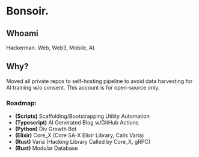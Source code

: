 # Bonsoir.

## Whoami
Hackerman.  Web, Web3, Mobile, AI.

## Why?
Moved all private repos to self-hosting pipeline to avoid data harvesting for AI training w/o consent.  This account is for open-source only.

### Roadmap:
- **(Scripts)** Scaffolding/Bootstrapping Utility Automation
- **(Typescript)** AI Generated Blog w/GitHub Actions
- **(Python)** Div Growth Bot
- **(Elixir)** Core_X (Core SA-X Elixir Library, Calls Varia)
- **(Rust)** Varia (Hacking Library Called by Core_X, gRPC)
- **(Rust)** Modular Database
<!--
**0xV1c10u5/0xV1c10u5** is a ✨ _special_ ✨ repository because its `README.md` (this file) appears on your GitHub profile.

Here are some ideas to get you started:

- 🔭 I’m currently working on ...
- 🌱 I’m currently learning ...
- 👯 I’m looking to collaborate on ...
- 🤔 I’m looking for help with ...
- 💬 Ask me about ...
- 📫 How to reach me: ...
- 😄 Pronouns: ...
- ⚡ Fun fact: ...
-->
